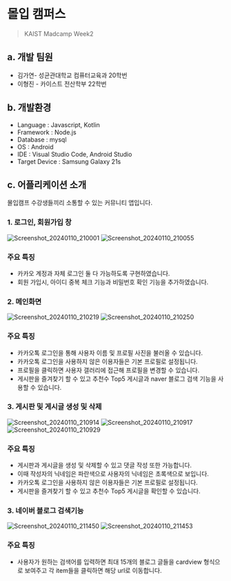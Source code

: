 # 몰입 캠퍼스

 > KAIST Madcamp Week2

## a. 개발 팀원

- 김가연- 성균관대학교 컴퓨터교육과 20학번
- 이형진 - 카이스트 전산학부 22학번

## b. 개발환경

- Language : Javascript, Kotlin
- Framework : Node.js
- Database : mysql
- OS : Android
- IDE : Visual Studio Code, Android Studio
- Target Device : Samsung Galaxy 21s

## c. 어플리케이션 소개

몰입캠프 수강생들끼리 소통할 수 있는 커뮤니티 앱입니다.

### 1. 로그인, 회원가입 창

![Screenshot_20240110_210001](https://github.com/rangatarget/madcamp_2/assets/84284757/48eb8403-c331-4b89-8f15-b5fcc5a24026)
![Screenshot_20240110_210055](https://github.com/rangatarget/madcamp_2/assets/84284757/978b3544-625f-4393-8542-a471be835f0d)

### 주요 특징

- 카카오 계정과 자체 로그인 둘 다 가능하도록 구현하였습니다.
- 회원 가입시, 아이디 중복 체크 기능과 비밀번호 확인 기능을 추가하였습니다.

### 2. 메인화면
![Screenshot_20240110_210219](https://github.com/rangatarget/madcamp_2/assets/84284757/c40f75fb-57a3-456c-a49e-c328e9389fab)
![Screenshot_20240110_210250](https://github.com/rangatarget/madcamp_2/assets/84284757/766e3dcd-e092-4bda-83d1-d51828b2ff05)



### 주요 특징

- 카카오톡 로그인을 통해 사용자 이름 및 프로필 사진을 불러올 수 있습니다.
- 카카오톡 로그인을 사용하지 않은 이용자들은 기본 프로필로 설정됩니다.
- 프로필을 클릭하면 사용자 갤러리에 접근해 프로필을 변경할 수 있습니다.
- 게시판을 즐겨찾기 할 수 있고 추천수 Top5 게시글과 naver 블로그 검색 기능을 사용할 수 있습니다.

### 3. 게시판 및 게시글 생성 및 삭제

![Screenshot_20240110_210914](https://github.com/rangatarget/madcamp_2/assets/84284757/9c7d996e-63f2-4057-93a8-0c1a032c3c75)
![Screenshot_20240110_210917](https://github.com/rangatarget/madcamp_2/assets/84284757/e7ea3e1b-51dd-4ba1-afc5-61e5e0b34c23)
![Screenshot_20240110_210929](https://github.com/rangatarget/madcamp_2/assets/84284757/d6830110-269b-42a5-af71-77925126c62d)

### 주요 특징

- 게시판과 게시글을 생성 및 삭제할 수 있고 댓글 작성 또한 가능합니다.
- 이때 작성자의 닉네임은 파란색으로 사용자의 닉네임은 초록색으로 보입니다.
- 카카오톡 로그인을 사용하지 않은 이용자들은 기본 프로필로 설정됩니다.
- 게시판을 즐겨찾기 할 수 있고 추천수 Top5 게시글을 확인할 수 있습니다.

### 3. 네이버 블로그 검색기능
![Screenshot_20240110_211450](https://github.com/rangatarget/madcamp_2/assets/84284757/cdea5624-3029-44e6-9503-f71a4a97328d)
![Screenshot_20240110_211453](https://github.com/rangatarget/madcamp_2/assets/84284757/cd9e1bd1-ac99-42fe-b8ec-8e49be967162)

### 주요 특징

- 사용자가 원하는 검색어를 입력하면 최대 15개의 블로그 글들을 cardview 형식으로 보여주고 각 item들을 클릭하면 해당 url로 이동합니다.
